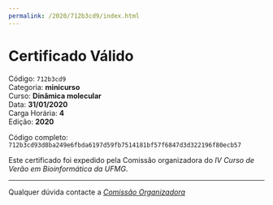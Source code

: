 ```yaml
---
permalink: /2020/712b3cd9/index.html
---
```


# Certificado Válido

Código: `712b3cd9`<br>
Categoria: **minicurso**<br>
Curso: **Dinâmica molecular**<br>
Data: **31/01/2020**<br>
Carga Horária: **4**<br>
Edição: **2020**<br>


Código completo: `712b3cd93d8ba249e6fbda6197d59fb7514181bf57f6847d3d322196f80ecb57`


Este certificado foi expedido pela Comissão organizadora do *IV Curso de Verão em Bioinformática da UFMG*.

----

Qualquer dúvida contacte a [_Comissão Organizadora_](<mailto:cursobioinfoufmg@gmail.com$subject=[Certificados]>)

